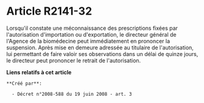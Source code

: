 # Article R2141-32

Lorsqu'il constate une méconnaissance des prescriptions fixées par l'autorisation d'importation ou d'exportation, le
directeur général de l'Agence de la biomédecine peut immédiatement en prononcer la suspension. Après mise en demeure adressée
au titulaire de l'autorisation, lui permettant de faire valoir ses observations dans un délai de quinze jours, le directeur
peut prononcer le retrait de l'autorisation.

**Liens relatifs à cet article**

	**Créé par**:

	  - Décret n°2008-588 du 19 juin 2008 - art. 3
